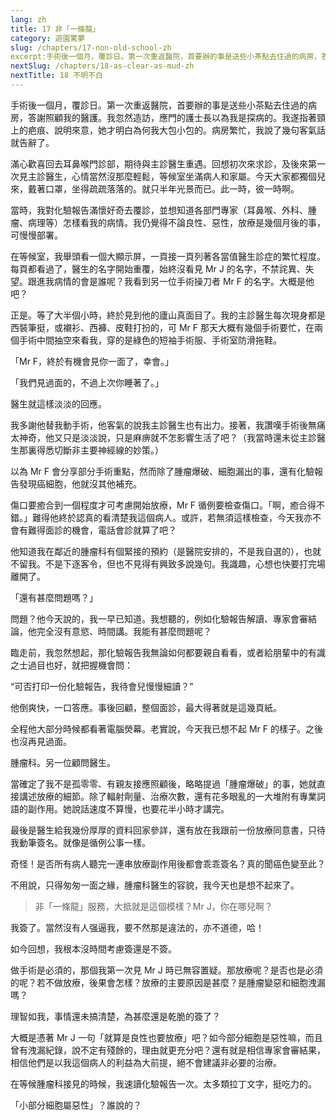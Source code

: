```yaml
---
lang: zh
title: 17 非「一條龍」
category: 遊園驚夢
slug: /chapters/17-non-old-school-zh
excerpt:手術後一個月，覆診日。第一次重返醫院，首要辦的事是送些小茶點去住過的病房，答謝照顧我的醫護。
nextSlug: /chapters/18-as-clear-as-mud-zh
nextTitle: 18 不明不白
---
```


<p class="cn">手術後一個月，覆診日。第一次重返醫院，首要辦的事是送些小茶點去住過的病房，答謝照顧我的醫護。我忽然造訪，應門的護士長以為我是探病的。我遂指著頸上的疤痕、說明來意，她才明白為何我大包小包的。病房繁忙，我說了幾句客氣話就告辭了。

<p class="cn">滿心歡喜回去耳鼻喉門診部，期待與主診醫生重遇。回想初次來求診，及後來第一次見主診醫生，心情當然沒那麼輕鬆，等候室坐滿病人和家屬。今天大家都獨個兒來，戴著口罩，坐得疏疏落落的。就只半年光景而已。此一時，彼一時啊。

<p class="cn">當時，我對化驗報告滿懷好奇去覆診，並想知道各部門專家（耳鼻喉、外科、腫瘤、病理等）怎樣看我的病情。我仍覺得不論良性、惡性，放療是幾個月後的事，可慢慢部署。

<p class="cn">在等候室，我舉頭看一個大顯示屏，一頁接一頁列著各當值醫生診症的繁忙程度。每頁都看過了，醫生的名字開始重覆，始終沒看見 Mr J 的名字，不禁詫異、失望。跟進我病情的會是誰呢？我看到另一位手術操刀者 Mr F 的名字。大概是他吧？

<p class="cn">正是。等了大半個小時，終於見到他的廬山真面目了。我的主診醫生每次現身都是西裝筆挺，或襯衫、西褲、皮鞋打扮的，可 Mr F 那天大概有幾個手術要忙，在兩個手術中間抽空來看我，穿的是綠色的短袖手術服、手術室防滑拖鞋。

<p class="cn">「Mr F，終於有機會見你一面了，幸會。」

<p class="cn">「我們見過面的，不過上次你睡著了。」

<p class="cn">醫生就這樣淡淡的回應。

<p class="cn">我多謝他替我動手術，他客氣的說我主診醫生也有出力。接著，我讚嘆手術後無痛太神奇，他又只是淡淡說，只是麻痹就不怎影響生活了吧？（我當時還未從主診醫生那裏得悉切斷非主要神經線的妙策。）

<p class="cn">以為 Mr F 會分享部分手術重點，然而除了腫瘤爆破、細胞漏出的事，還有化驗報告發現癌細胞，他就沒其他補充。

<p class="cn">傷口要癒合到一個程度才可考慮開始放療，Mr F 循例要檢查傷口。「啊，癒合得不錯。」難得他終於認真的看清楚我這個病人。或許，若無須這樣檢查，今天我亦不會有難得面診的機會，電話會診就算了吧？

<p class="cn">他知道我在鄰近的腫瘤科有個緊接的預約（是醫院安排的，不是我自選的），也就不留我。不是下逐客令，但也不見得有興致多說幾句。我識趣，心想也快要打完場離開了。

<p class="cn">「還有甚麼問題嗎？」

<p class="cn">問題？他今天說的，我一早已知道。我想聽的，例如化驗報告解讀、專家會審結論，他完全沒有意慾、時間講。我能有甚麼問題呢？

<p class="cn">臨走前，我忽然想起，那化驗報告我無論如何都要親自看看，或者給朋輩中的有識之士過目也好，就把握機會問：

<q class="cn">可否打印一份化驗報告，我待會兒慢慢細讀？

<p class="cn">他倒爽快，一口答應。事後回顧，整個面診，最大得著就是這幾頁紙。

<p class="cn">全程他大部分時候都看著電腦熒幕。老實說，今天我已想不起 Mr F 的樣子。之後也沒再見過面。

<p class="cn">腫瘤科。另一位顧問醫生。

<p class="cn">當確定了我不是孤零零、有親友接應照顧後，略略提過「腫瘤爆破」的事，她就直接講述放療的細節。除了輻射劑量、治療次數，還有花多眼亂的一大堆附有專業詞語的副作用。她說話速度不算慢，也要花半小時才講完。

<p class="cn">最後是醫生給我幾份厚厚的資料回家參詳，還有放在我跟前一份放療同意書，只待我動筆簽名。就像是循例公事一樣。

<p class="cn">奇怪！是否所有病人聽完一連串放療副作用後都會乖乖簽名？真的聞癌色變至此？

<p class="cn">不用說，只得匆匆一面之緣，腫瘤科醫生的容貌，我今天也是想不起來了。

<blockquote class="cn">非「一條龍」服務，大抵就是這個模樣？Mr J，你在哪兒啊？</blockquote>

<p class="cn">我簽了。當然沒有人强逼我，要不然那是違法的，亦不道德，哈！

<p class="cn">如今回想，我根本沒時間考慮簽還是不簽。

<p class="cn">做手術是必須的，那個我第一次見 Mr J 時已無容置疑。那放療呢？是否也是必須的呢？若不做放療，後果會怎樣？放療的主要原因是甚麼？是腫瘤變惡和細胞洩漏嗎？

<p class="cn">理智如我，事情還未搞清楚，為甚麼還是乾脆的簽了？

<p class="cn">大概是憑著 Mr J 一句「就算是良性也要放療」吧？如今部分細胞是惡性嘛，而且曾有洩漏紀錄，說不定有殘餘的，理由就更充分吧？還有就是相信專家會審結果，相信他們是以我這個病人的利益為大前提，絕不會建議非必要的治療。

<p class="cn">在等候腫瘤科接見的時候，我速讀化驗報告一次。太多類拉丁文字，挺吃力的。

<p class="cn">「小部分細胞屬惡性」？誰說的？
